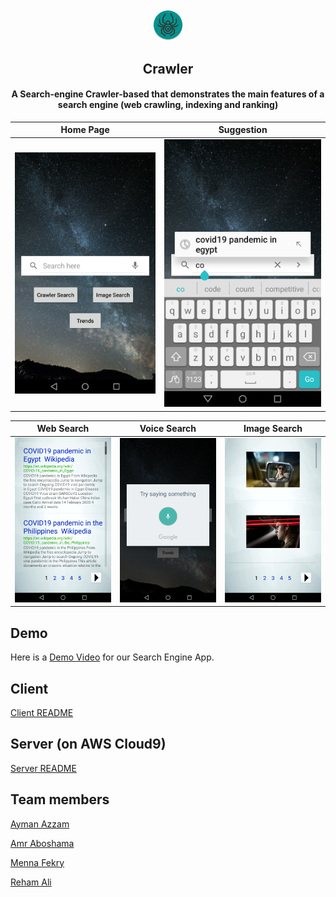 <div align="center">
  <img src="icon.png" height="10%" width="10%">
  <h2 align="center">Crawler</h2>
  <h4 align="center">A Search-engine Crawler-based that demonstrates the main features of a search engine (web crawling, indexing and ranking)</h4>
</div>

|Home Page|Suggestion|
|--|--|
|<img src="Images/home_page.png">   |<img src="Images/suggestion.png">   |

|Web Search|Voice Search|Image Search|
|--|--|--|
|<img src="Images/normal_search.png">   |<img src="Images/voice_search.png">   |<img src="Images/image_search.png">   |

## Demo
Here is a [Demo Video](https://www.youtube.com/watch?v=o17ntPXsIrg) for our Search Engine App.

## Client
[Client README](Client/README.md)

## Server (on AWS Cloud9)
[Server README](Server/README.md)

## Team members
[Ayman Azzam](https://github.com/AymanAzzam)

[Amr Aboshama](https://github.com/Amr-Aboshama)

[Menna Fekry](https://github.com/MennaFekry)

[Reham Ali](https://github.com/rehamaali)
